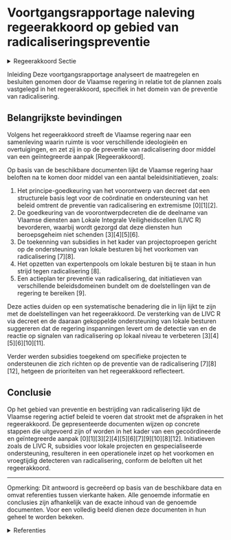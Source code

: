 # Voortgangsrapportage naleving regeerakkoord op gebied van radicaliseringspreventie

<details>
        <summary>Regeerakkoord Sectie </summary>
        <p>2.2.9 Preventie van radicalisering De Vlaamse regering gaat voor een door iedereen gedeelde samenleving. Daarin staat democratisch burgerschap centraal en is er plaats voor verschil-lende ideologieën, denkbeelden en levensovertui-gingen, zolang ze niet oproepen tot haat en geweld. Gewelddadige radicalisering, zowel bij volwassenen als bij minderjarigen, vormt een substantiële bedreiging voor de fundamentele rechten en vrijheden van onze democratische rechtsstaat en moet krachtdadig worden aange-pakt. Preventie en repressie gaan hierbij hand in hand. De belangrijkste hefbomen voor repressie liggen op het federale niveau. De belangrijkste hefbomen voor preventie (primair, secundair en tertiair) bevinden zich op het niveau van de gemeenschappen en gewesten. Vanuit zijn bevoegdheden werkt Vlaanderen maximaal samen met de andere bestuursniveaus en rele-vante actoren. De Vlaamse regering wil met haar beleid in de eerste plaats voorkomen dat personen radicali-seren, en signalen van gewelddadige radicalisering zo vroeg mogelijk detecteren. We gaan uit van een geïntegreerde aanpak waarbij de Vlaamse regering een aantal prioritaire doelstellingen bepaalt en ieder beleidsdomein binnen zijn bevoegdheden instaat voor de uitvoering ervan. De inspanningen op het vlak van begeleiding van geradicaliseerde gedetineerden met het oog op hun re-integratie in de maatschappij, worden opgedreven. Gemeenten zijn voor de Vlaamse regering de eerste partners in deze aanpak omdat ze het dichtst bij de burgers staan. Het is de taak van gemeenten om zorgwekkende ontwikkelingen tijdig te signaleren en daarop te reageren. We ondersteunen hen in het opnemen van deze regierol en het uitbouwen van een fijnmazig netwerk van lokale actoren. De Lokale Integrale Veiligheidscel (LIVC), waarin veiligheidsdiensten en socio-preventieve diensten elkaar vinden onder voorzitterschap van de burgemeester, vormen het cruciale sluitstuk in deze lokale aanpak. Enerzijds spelen ze een belangrijke rol in de individuele opvolging van de casussen die binnen de LIVC besproken worden. Dit kan gaan over psychische begeleiding, gezins-ondersteuning, begeleiding in de zoektocht naar werk of een opleiding, enzovoort. Anderzijds hebben ze ook een belangrijke rol op vlak van vroegdetectie. Door de socio-preventieve actoren kunnen immers casussen aangeleverd worden die binnen de LIVC besproken worden. We creëren een decretaal kader zodat medewerkers van Vlaamse diensten en voorzieningen kunnen deelnemen aan een LIVC, zonder dat ze daarbij hun eventuele beroepsgeheim schenden. De hiervoor gecreëerde gemeenschappelijke gegevensbank (GGB) zorgt voor voeding van het LIVC. </p>
        </details> 

Inleiding
Deze voortgangsrapportage analyseert de maatregelen en besluiten genomen door de Vlaamse regering in relatie tot de plannen zoals vastgelegd in het regeerakkoord, specifiek in het domein van de preventie van radicalisering.

## Belangrijkste bevindingen
Volgens het regeerakkoord streeft de Vlaamse regering naar een samenleving waarin ruimte is voor verschillende ideologieën en overtuigingen, en zet zij in op de preventie van radicalisering door middel van een geïntegreerde aanpak [Regeerakkoord].

Op basis van de beschikbare documenten lijkt de Vlaamse regering haar beloften na te komen door middel van een aantal beleidsinitiatieven, zoals:
1. Het principe-goedkeuring van het voorontwerp van decreet dat een structurele basis legt voor de coördinatie en ondersteuning van het beleid omtrent de preventie van radicalisering en extremisme \[0\]\[1\]\[2\].
2. De goedkeuring van de voorontwerpdecreten die de deelname van Vlaamse diensten aan Lokale Integrale Veiligheidscellen (LIVC R) bevorderen, waarbij wordt gezorgd dat deze diensten hun beroepsgeheim niet schenden \[3\]\[4\]\[5\]\[6\].
3. De toekenning van subsidies in het kader van projectoproepen gericht op de ondersteuning van lokale besturen bij het voorkomen van radicalisering \[7\]\[8\].
4. Het opzetten van expertenpools om lokale besturen bij te staan in hun strijd tegen radicalisering \[8\].
5. Een actieplan ter preventie van radicalisering, dat initiatieven van verschillende beleidsdomeinen bundelt om de doelstellingen van de regering te bereiken \[9\].

Deze acties duiden op een systematische benadering die in lijn lijkt te zijn met de doelstellingen van het regeerakkoord. De versterking van de LIVC R via decreet en de daaraan gekoppelde ondersteuning van lokale besturen suggereren dat de regering inspanningen levert om de detectie van en de reactie op signalen van radicalisering op lokaal niveau te verbeteren \[3\]\[4\]\[5\]\[6\]\[10\]\[11\].

Verder werden subsidies toegekend om specifieke projecten te ondersteunen die zich richten op de preventie van de radicalisering \[7\]\[8\]\[12\], hetgeen de prioriteiten van het regeerakkoord reflecteert.

## Conclusie
Op het gebied van preventie en bestrijding van radicalisering lijkt de Vlaamse regering actief beleid te voeren dat strookt met de afspraken in het regeerakkoord. De gepresenteerde documenten wijzen op concrete stappen die uitgevoerd zijn of worden in het kader van een gecoördineerde en geïntegreerde aanpak \[0\]\[1\]\[3\]\[2\]\[4\]\[5\]\[6\]\[7\]\[9\]\[10\]\[8\]\[12\]. Initiatieven zoals de LIVC R, subsidies voor lokale projecten en gespecialiseerde ondersteuning, resulteren in een operationele inzet op het voorkomen en vroegtijdig detecteren van radicalisering, conform de beloften uit het regeerakkoord.

---
Opmerking: Dit antwoord is gecreëerd op basis van de beschikbare data en omvat referenties tussen vierkante haken. Alle genoemde informatie en conclusies zijn afhankelijk van de exacte inhoud van de genoemde documenten. Voor een volledig beeld dienen deze documenten in hun geheel te worden bekeken.

<details>
        <summary> Referenties</summary>
        **[\[0\]](https://beslissingenvlaamseregering.vlaanderen.be/?search=Voorontwerp%20van%20decreet%20Vlaams%20beleid%20voor%20preventie%20radicalisering%2C%20extremisme%2C%20terrorisme%20en%20negatieve%20polarisatie&dateOption=select&startDate=2023-07-07T09%3A00%3A00Z&endDate=2023-07-07T09%3A00%3A00Z)** : **(2023-07-07)** Voorontwerp van decreet Vlaams beleid voor preventie radicalisering, extremisme, terrorisme en negatieve polarisatie 

**[\[1\]](https://beslissingenvlaamseregering.vlaanderen.be/?search=Voorontwerp%20van%20decreet%20Vlaams%20beleid%20voor%20preventie%20radicalisering%2C%20extremisme%2C%20terrorisme%20en%20schadelijke%20polarisatie&dateOption=select&startDate=2023-09-29T08%3A00%3A00Z&endDate=2023-09-29T08%3A00%3A00Z)** : **(2023-09-29)** Voorontwerp van decreet Vlaams beleid voor preventie radicalisering, extremisme, terrorisme en schadelijke polarisatie 

**[\[2\]](https://beslissingenvlaamseregering.vlaanderen.be/?search=Ontwerpdecreet%20Vlaams%20beleid%20voor%20preventie%20radicalisering%2C%20extremisme%2C%20terrorisme%20en%20schadelijke%20polarisatie&dateOption=select&startDate=2023-12-08T09%3A00%3A00Z&endDate=2023-12-08T09%3A00%3A00Z)** : **(2023-12-08)** Ontwerpdecreet Vlaams beleid voor preventie radicalisering, extremisme, terrorisme en schadelijke polarisatie 

**[\[3\]](https://beslissingenvlaamseregering.vlaanderen.be/?search=Vlaamse%20deelname%20aan%20lokale%20integrale%20veiligheidscellen%20rond%20radicalisme%2C%20extremisme%20en%20terrorisme&dateOption=select&startDate=2020-12-18T09%3A00%3A00Z&endDate=2020-12-18T09%3A00%3A00Z)** : **(2020-12-18)** Vlaamse deelname aan lokale integrale veiligheidscellen rond radicalisme, extremisme en terrorisme 

**[\[4\]](https://beslissingenvlaamseregering.vlaanderen.be/?search=Lokale%20integrale%20veiligheidscellen%20rond%20radicalisme%2C%20extremisme%20en%20terrorisme%20%28LIVC%29%3A%20regeling%20modaliteiten%20deelname&dateOption=select&startDate=2020-07-17T08%3A00%3A00Z&endDate=2020-07-17T08%3A00%3A00Z)** : **(2020-07-17)** Lokale integrale veiligheidscellen rond radicalisme, extremisme en terrorisme (LIVC): regeling modaliteiten deelname 

**[\[5\]](https://beslissingenvlaamseregering.vlaanderen.be/?search=Lokale%20integrale%20veiligheidscellen%20rond%20radicalisme%2C%20extremisme%20en%20terrorisme%3A%20regeling%20modaliteiten%20deelname%20Vlaamse%20leden&dateOption=select&startDate=2020-10-30T09%3A00%3A00Z&endDate=2020-10-30T09%3A00%3A00Z)** : **(2020-10-30)** Lokale integrale veiligheidscellen rond radicalisme, extremisme en terrorisme: regeling modaliteiten deelname Vlaamse leden 

**[\[6\]](https://beslissingenvlaamseregering.vlaanderen.be/?search=Vlaamse%20deelname%20aan%20lokale%20integrale%20veiligheidscellen%20rond%20radicalisme%2C%20extremisme%20en%20terrorisme%3A%20machtigingsdecreet&dateOption=select&startDate=2021-03-05T09%3A00%3A00Z&endDate=2021-03-05T09%3A00%3A00Z)** : **(2021-03-05)** Vlaamse deelname aan lokale integrale veiligheidscellen rond radicalisme, extremisme en terrorisme: machtigingsdecreet 

**[\[7\]](https://beslissingenvlaamseregering.vlaanderen.be/?search=Projectoproep%20%E2%80%98ondersteuning%20van%20lokale%20besturen%20in%20het%20kader%20van%20de%20preventie%20van%20gewelddadige%20radicalisering%2C%20extremisme%2C%20terrorisme%20en%20polarisatie%E2%80%99&dateOption=select&startDate=2021-03-05T09%3A00%3A00Z&endDate=2021-03-05T09%3A00%3A00Z)** : **(2021-03-05)** Projectoproep ‘ondersteuning van lokale besturen in het kader van de preventie van gewelddadige radicalisering, extremisme, terrorisme en polarisatie’ 

**[\[8\]](https://beslissingenvlaamseregering.vlaanderen.be/?search=Projectoproep%20%E2%80%98Expertenpool%20ter%20ondersteuning%20van%20lokale%20besturen%20in%20het%20kader%20van%20de%20preventie%20van%20gewelddadige%20radicalisering%20en%20extremisme%E2%80%99&dateOption=select&startDate=2023-06-30T08%3A00%3A00Z&endDate=2023-06-30T08%3A00%3A00Z)** : **(2023-06-30)** Projectoproep ‘Expertenpool ter ondersteuning van lokale besturen in het kader van de preventie van gewelddadige radicalisering en extremisme’ 

**[\[9\]](https://beslissingenvlaamseregering.vlaanderen.be/?search=Preventie%20gewelddadige%20radicalisering%2C%20extremisme%2C%20terrorisme%20en%20polarisatie&dateOption=select&startDate=2021-05-21T08%3A00%3A00Z&endDate=2021-05-21T08%3A00%3A00Z)** : **(2021-05-21)** Preventie gewelddadige radicalisering, extremisme, terrorisme en polarisatie 

**[\[10\]](https://beslissingenvlaamseregering.vlaanderen.be/?search=Draaiboek%20en%20vraag-%20en%20antwoordfiche%20lokale%20integrale%20veiligheidscellen%20inzake%20radicalisme%2C%20extremisme%20en%20terrorisme%20%28LIVC%20R%29&dateOption=select&startDate=2021-07-09T08%3A00%3A00Z&endDate=2021-07-09T08%3A00%3A00Z)** : **(2021-07-09)** Draaiboek en vraag- en antwoordfiche lokale integrale veiligheidscellen inzake radicalisme, extremisme en terrorisme (LIVC R) 

**[\[11\]](https://beslissingenvlaamseregering.vlaanderen.be/?search=Vereniging%20van%20Vlaamse%20steden%20en%20gemeenten%20%28VVSG%29%3A%20projectsubsidie%20begeleidings-%20en%20coachingstrajecten%20voor%20LIVC%20R%20%28lokale%20integrale%20veiligheidscel%29&dateOption=select&startDate=2021-12-10T09%3A00%3A00Z&endDate=2021-12-10T09%3A00%3A00Z)** : **(2021-12-10)** Vereniging van Vlaamse steden en gemeenten (VVSG): projectsubsidie begeleidings- en coachingstrajecten voor LIVC R (lokale integrale veiligheidscel) 

**[\[12\]](https://beslissingenvlaamseregering.vlaanderen.be/?search=Subsidie%20preventieve%20forensische%20begeleiding%20ter%20preventie%20van%20delinquent%20gedrag%20van%20jongeren%20en%20jongvolwassenen%20met%20%28vermoeden%20van%29%20beperkingen&dateOption=select&startDate=2021-12-17T09%3A00%3A00Z&endDate=2021-12-17T09%3A00%3A00Z)** : **(2021-12-17)** Subsidie preventieve forensische begeleiding ter preventie van delinquent gedrag van jongeren en jongvolwassenen met (vermoeden van) beperkingen 
        </details> 

